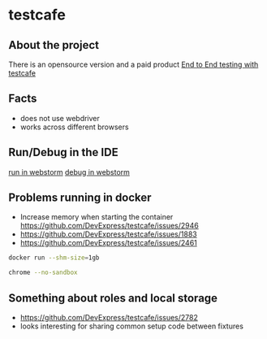 # testcafe
## About the project
There is an opensource version and a paid product
[End to End testing with testcafe](https://www.youtube.com/watch?v=i5-EUAIcxLA)

## Facts
- does not use webdriver
- works across different browsers

## Run/Debug in the IDE
[run in webstorm](https://stackoverflow.com/questions/52944207/what-configuration-do-i-need-to-run-testcafe-in-webstorm)
[debug in webstorm](https://devexpress.github.io/tetcafe/documentation/recipes/debug-tests/webstorm.html)

## Problems running in docker
- Increase memory when starting the container https://github.com/DevExpress/testcafe/issues/2946
- https://github.com/DevExpress/testcafe/issues/1883
- https://github.com/DevExpress/testcafe/issues/2461

```bash
docker run --shm-size=1gb
```
```bash
chrome --no-sandbox
```
## Something about roles and local storage
- https://github.com/DevExpress/testcafe/issues/2782
- looks interesting for sharing common setup code between fixtures
